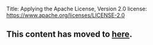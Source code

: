 Title: Applying the Apache License, Version 2.0
license: https://www.apache.org/licenses/LICENSE-2.0

<script type="text/javascript">
location.href = location.href.replace(/^https?:\/\/[^\/]+\/dev\//, 'https://infra.apache.org/');
</script>

<h2>This content has moved to <a href="https://infra.apache.org/apply-license.html">here</a>.</h2>
